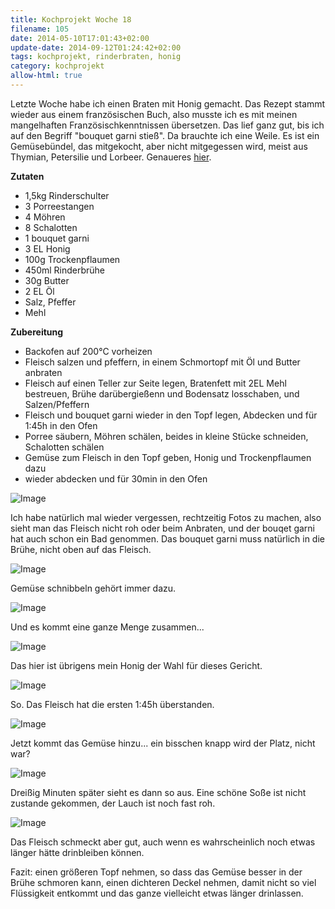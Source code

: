 ```yaml
---
title: Kochprojekt Woche 18
filename: 105
date: 2014-05-10T17:01:43+02:00
update-date: 2014-09-12T01:24:42+02:00
tags: kochprojekt, rinderbraten, honig
category: kochprojekt
allow-html: true
---
```


<p>Letzte Woche habe ich einen Braten mit Honig gemacht. Das Rezept stammt wieder aus einem französischen Buch, also musste ich es mit meinen mangelhaften Französischkenntnissen übersetzen. Das lief ganz gut, bis ich auf den Begriff "bouquet garni stieß". Da brauchte ich eine Weile. Es ist ein Gemüsebündel, das mitgekocht, aber nicht mitgegessen wird, meist aus Thymian, Petersilie und Lorbeer. Genaueres <a href="http://de.wikipedia.org/wiki/Bouquet_garni">hier</a>.</p>

<p><strong>Zutaten</strong></p>

<ul>
<li>1,5kg Rinderschulter</li>

<li>3 Porreestangen</li>

<li>4 Möhren</li>

<li>8 Schalotten</li>

<li>1 bouquet garni</li>

<li>3 EL Honig</li>

<li>100g Trockenpflaumen</li>

<li>450ml Rinderbrühe</li>

<li>30g Butter</li>

<li>2 EL Öl</li>

<li>Salz, Pfeffer</li>

<li>Mehl</li>
</ul>

<p><strong>Zubereitung</strong></p>

<ul>
<li>Backofen auf 200°C vorheizen</li>

<li>Fleisch salzen und pfeffern, in einem Schmortopf mit Öl und Butter anbraten</li>

<li>Fleisch auf einen Teller zur Seite legen, Bratenfett mit 2EL Mehl bestreuen, Brühe darübergießenn und Bodensatz losschaben, und Salzen/Pfeffern</li>

<li>Fleisch und bouquet garni wieder in den Topf legen, Abdecken und für 1:45h in den Ofen</li>

<li>Porree säubern, Möhren schälen, beides in kleine Stücke schneiden, Schalotten schälen</li>

<li>Gemüse zum Fleisch in den Topf geben, Honig und Trockenpflaumen dazu</li>

<li>wieder abdecken und für 30min in den Ofen</li>
</ul>

<p><img src="https://www.strangerthanusual.de/hosted_files/182/download" alt="Image"></p>

<p>Ich habe natürlich mal wieder vergessen, rechtzeitig Fotos zu machen, also sieht man das Fleisch nicht roh oder beim Anbraten, und der bouqet garni hat auch schon ein Bad genommen. Das bouquet garni muss natürlich in die Brühe, nicht oben auf das Fleisch.</p>

<p><img src="https://www.strangerthanusual.de/hosted_files/183/download" alt="Image"></p>

<p>Gemüse schnibbeln gehört immer dazu.</p>

<p><img src="https://www.strangerthanusual.de/hosted_files/184/download" alt="Image"></p>

<p>Und es kommt eine ganze Menge zusammen...</p>

<p><img src="https://www.strangerthanusual.de/hosted_files/185/download" alt="Image"></p>

<p>Das hier ist übrigens mein Honig der Wahl für dieses Gericht.</p>

<p><img src="https://www.strangerthanusual.de/hosted_files/186/download" alt="Image"></p>

<p>So. Das Fleisch hat die ersten 1:45h überstanden.</p>

<p><img src="https://www.strangerthanusual.de/hosted_files/187/download" alt="Image"></p>

<p>Jetzt kommt das Gemüse hinzu... ein bisschen knapp wird der Platz, nicht war?</p>

<p><img src="https://www.strangerthanusual.de/hosted_files/188/download" alt="Image"></p>

<p>Dreißig Minuten später sieht es dann so aus. Eine schöne Soße ist nicht zustande gekommen, der Lauch ist noch fast roh.</p>

<p><img src="https://www.strangerthanusual.de/hosted_files/189/download" alt="Image"></p>

<p>Das Fleisch schmeckt aber gut, auch wenn es wahrscheinlich noch etwas länger hätte drinbleiben können.</p>

<p>Fazit: einen größeren Topf nehmen, so dass das Gemüse besser in der Brühe schmoren kann, einen dichteren Deckel nehmen, damit nicht so viel Flüssigkeit entkommt und das ganze vielleicht etwas länger drinlassen.</p>


